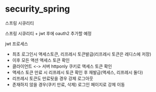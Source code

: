 # security_spring
스프링 시큐리티


스프링 시큐리티 + jwt 
후에 oauth2 추가할 예정

jwt 프로세스
- 최초 로그인시 액세스토큰, 리프레시 토큰발급(리프레시 토큰은 레디스에 저장)
- 이후 모든 액션 액세스 토큰 확인
- 클라이언트 <-> 서버 httponly 쿠키로 액세스 토큰 확인
- 액세스 토큰 만료 시 리프레시 토큰 확인 후 재발급(액세스, 리프레시 둘다)
- 리프레시 토큰도 만료됫을 경우 강제 로그아웃
- 존재하지 않을 경우(쿠키 만료, 삭제) 로그인 페이지로 강제 이동 
